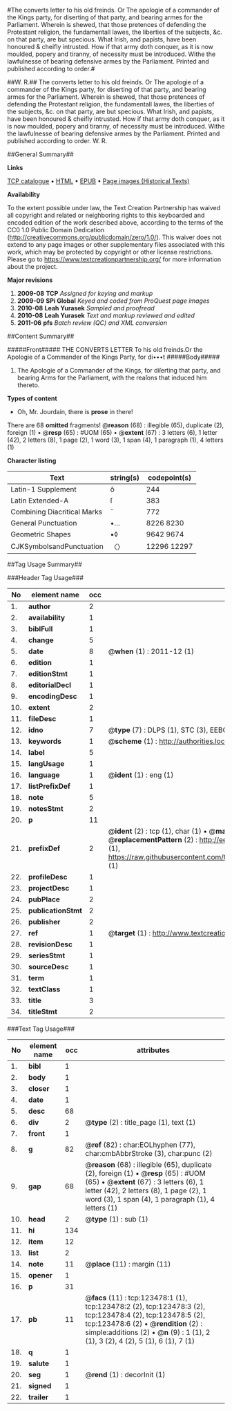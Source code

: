 #The converts letter to his old freinds. Or The apologie of a commander of the Kings party, for diserting of that party, and bearing armes for the Parliament. Wherein is shewed, that those pretences of defending the Protestant religion, the fundamentall lawes, the liberties of the subjects, &c. on that party, are but specious. What Irish, and papists, have been honoured & cheifly intrusted. How if that army doth conquer, as it is now moulded, popery and tiranny, of necessity must be introduced. Withe the lawfulnesse of bearing defensive armes by the Parliament. Printed and published according to order.#

##W. R.##
The converts letter to his old freinds. Or The apologie of a commander of the Kings party, for diserting of that party, and bearing armes for the Parliament. Wherein is shewed, that those pretences of defending the Protestant religion, the fundamentall lawes, the liberties of the subjects, &c. on that party, are but specious. What Irish, and papists, have been honoured & cheifly intrusted. How if that army doth conquer, as it is now moulded, popery and tiranny, of necessity must be introduced. Withe the lawfulnesse of bearing defensive armes by the Parliament. Printed and published according to order.
W. R.

##General Summary##

**Links**

[TCP catalogue](http://www.ota.ox.ac.uk/tcp/)  • 
[HTML](http://tei.it.ox.ac.uk/tcp/Texts-HTML/free/A92/A92404.html)  • 
[EPUB](http://tei.it.ox.ac.uk/tcp/Texts-EPUB/free/A92/A92404.epub) • 
[Page images (Historical Texts)](https://historicaltexts.jisc.ac.uk/eebo-99871080e)

**Availability**

To the extent possible under law, the Text Creation Partnership has waived all copyright and related or neighboring rights to this keyboarded and encoded edition of the work described above, according to the terms of the CC0 1.0 Public Domain Dedication (http://creativecommons.org/publicdomain/zero/1.0/). This waiver does not extend to any page images or other supplementary files associated with this work, which may be protected by copyright or other license restrictions. Please go to https://www.textcreationpartnership.org/ for more information about the project.

**Major revisions**

1. __2009-08__ __TCP__ *Assigned for keying and markup*
1. __2009-09__ __SPi Global__ *Keyed and coded from ProQuest page images*
1. __2010-08__ __Leah Yurasek__ *Sampled and proofread*
1. __2010-08__ __Leah Yurasek__ *Text and markup reviewed and edited*
1. __2011-06__ __pfs__ *Batch review (QC) and XML conversion*

##Content Summary##

#####Front#####
THE CONVERTS LETTER To his old freinds.Or the Apologie of a Commander of the Kings Party, for di•••t
#####Body#####

1. The Apologie of a Commander of the Kings, for diſerting that party, and bearing Arms for the Parliament, with the reaſons that induced him thereto.

**Types of content**

  * Oh, Mr. Jourdain, there is **prose** in there!

There are 68 **omitted** fragments! 
 @__reason__ (68) : illegible (65), duplicate (2), foreign (1)  •  @__resp__ (65) : #UOM (65)  •  @__extent__ (67) : 3 letters (6), 1 letter (42), 2 letters (8), 1 page (2), 1 word (3), 1 span (4), 1 paragraph (1), 4 letters (1)

**Character listing**


|Text|string(s)|codepoint(s)|
|---|---|---|
|Latin-1 Supplement|ô|244|
|Latin Extended-A|ſ|383|
|Combining             Diacritical Marks|̄|772|
|General Punctuation|•…|8226 8230|
|Geometric Shapes|▪◊|9642 9674|
|CJKSymbolsandPunctuation|〈〉|12296 12297|

##Tag Usage Summary##

###Header Tag Usage###

|No|element name|occ|attributes|
|---|---|---|---|
|1.|__author__|2||
|2.|__availability__|1||
|3.|__biblFull__|1||
|4.|__change__|5||
|5.|__date__|8| @__when__ (1) : 2011-12 (1)|
|6.|__edition__|1||
|7.|__editionStmt__|1||
|8.|__editorialDecl__|1||
|9.|__encodingDesc__|1||
|10.|__extent__|2||
|11.|__fileDesc__|1||
|12.|__idno__|7| @__type__ (7) : DLPS (1), STC (3), EEBO-CITATION (1), PROQUEST (1), VID (1)|
|13.|__keywords__|1| @__scheme__ (1) : http://authorities.loc.gov/ (1)|
|14.|__label__|5||
|15.|__langUsage__|1||
|16.|__language__|1| @__ident__ (1) : eng (1)|
|17.|__listPrefixDef__|1||
|18.|__note__|5||
|19.|__notesStmt__|2||
|20.|__p__|11||
|21.|__prefixDef__|2| @__ident__ (2) : tcp (1), char (1)  •  @__matchPattern__ (2) : ([0-9\-]+):([0-9IVX]+) (1), (.+) (1)  •  @__replacementPattern__ (2) : http://eebo.chadwyck.com/downloadtiff?vid=$1&page=$2 (1), https://raw.githubusercontent.com/textcreationpartnership/Texts/master/tcpchars.xml#$1 (1)|
|22.|__profileDesc__|1||
|23.|__projectDesc__|1||
|24.|__pubPlace__|2||
|25.|__publicationStmt__|2||
|26.|__publisher__|2||
|27.|__ref__|1| @__target__ (1) : http://www.textcreationpartnership.org/docs/. (1)|
|28.|__revisionDesc__|1||
|29.|__seriesStmt__|1||
|30.|__sourceDesc__|1||
|31.|__term__|1||
|32.|__textClass__|1||
|33.|__title__|3||
|34.|__titleStmt__|2||


###Text Tag Usage###

|No|element name|occ|attributes|
|---|---|---|---|
|1.|__bibl__|1||
|2.|__body__|1||
|3.|__closer__|1||
|4.|__date__|1||
|5.|__desc__|68||
|6.|__div__|2| @__type__ (2) : title_page (1), text (1)|
|7.|__front__|1||
|8.|__g__|82| @__ref__ (82) : char:EOLhyphen (77), char:cmbAbbrStroke (3), char:punc (2)|
|9.|__gap__|68| @__reason__ (68) : illegible (65), duplicate (2), foreign (1)  •  @__resp__ (65) : #UOM (65)  •  @__extent__ (67) : 3 letters (6), 1 letter (42), 2 letters (8), 1 page (2), 1 word (3), 1 span (4), 1 paragraph (1), 4 letters (1)|
|10.|__head__|2| @__type__ (1) : sub (1)|
|11.|__hi__|134||
|12.|__item__|12||
|13.|__list__|2||
|14.|__note__|11| @__place__ (11) : margin (11)|
|15.|__opener__|1||
|16.|__p__|31||
|17.|__pb__|11| @__facs__ (11) : tcp:123478:1 (1), tcp:123478:2 (2), tcp:123478:3 (2), tcp:123478:4 (2), tcp:123478:5 (2), tcp:123478:6 (2)  •  @__rendition__ (2) : simple:additions (2)  •  @__n__ (9) : 1 (1), 2 (1), 3 (2), 4 (2), 5 (1), 6 (1), 7 (1)|
|18.|__q__|1||
|19.|__salute__|1||
|20.|__seg__|1| @__rend__ (1) : decorInit (1)|
|21.|__signed__|1||
|22.|__trailer__|1||
